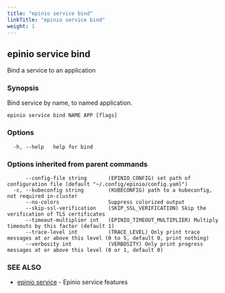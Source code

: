 ```yaml
---
title: "epinio service bind"
linkTitle: "epinio service bind"
weight: 1
---
```

## epinio service bind

Bind a service to an application

### Synopsis

Bind service by name, to named application.

```
epinio service bind NAME APP [flags]
```

### Options

```
  -h, --help   help for bind
```

### Options inherited from parent commands

```
      --config-file string       (EPINIO_CONFIG) set path of configuration file (default "~/.config/epinio/config.yaml")
  -c, --kubeconfig string        (KUBECONFIG) path to a kubeconfig, not required in-cluster
      --no-colors                Suppress colorized output
      --skip-ssl-verification    (SKIP_SSL_VERIFICATION) Skip the verification of TLS certificates
      --timeout-multiplier int   (EPINIO_TIMEOUT_MULTIPLIER) Multiply timeouts by this factor (default 1)
      --trace-level int          (TRACE_LEVEL) Only print trace messages at or above this level (0 to 5, default 0, print nothing)
      --verbosity int            (VERBOSITY) Only print progress messages at or above this level (0 or 1, default 0)
```

### SEE ALSO

* [epinio service](../epinio_service)	 - Epinio service features

